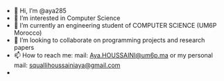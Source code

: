 - 👋 Hi, I’m @aya285
- 👀 I’m interested in Computer Science 
- 🌱 I’m currently an engineering student of COMPUTER SCIENCE (UM6P Morocco)
- 💞️ I’m looking to collaborate on programming projects and research papers
- 📫 How to reach me: mail: Aya.HOUSSAINI@um6p.ma or my personal mail: squallihoussainiaya@gmail.com
- 

<!---
aya285/aya285 is a ✨ special ✨ repository because its `README.md` (this file) appears on your GitHub profile.
You can click the Preview link to take a look at your changes.
--->
